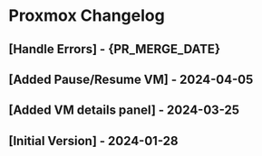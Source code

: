 # Proxmox Changelog

## [Handle Errors] - {PR_MERGE_DATE}

## [Added Pause/Resume VM] - 2024-04-05

## [Added VM details panel] - 2024-03-25

## [Initial Version] - 2024-01-28
